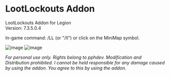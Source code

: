 # LootLockouts Addon
LootLockouts Addon for Legion<br>
Version: 7.3.5.0.4

In-game command: /LL (or "/ll") or click on the MiniMap symbol.

![image](https://github.com/pphdev/lootlockouts/assets/137341558/143ca434-2368-410a-80cd-2c4b0d7871fd)
![image](https://github.com/pphdev/lootlockouts/assets/137341558/feac1d2c-0e2d-4b3d-ba67-cd16b53ab65f)

<i>For personal use only. Rights belong to pphdev. Modification and Distribution prohibited. I cannot be held responsible for any damage caused by using the addon. You agree to this by using the addon.</i>

